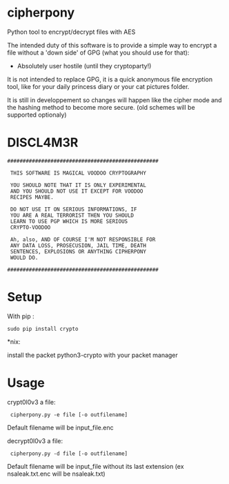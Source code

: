 cipherpony
==========

Python tool to encrypt/decrypt files with AES

The intended duty of this software is to provide a
simple way to encrypt a file without a 'down side'
of GPG (what you should use for that):
* Absolutely user hostile (until they cryptoparty!)

It is not intended to replace GPG, it is a quick
anonymous file encryption tool, like for your
daily princess diary or your cat pictures folder.

It is still in developpement so changes will happen
like the cipher mode and the hashing method to
become more secure. (old schemes will be supported
optionaly)

DISCL4M3R
=========
```
#################################################

 THIS SOFTWARE IS MAGICAL VOODOO CRYPTOGRAPHY

 YOU SHOULD NOTE THAT IT IS ONLY EXPERIMENTAL
 AND YOU SHOULD NOT USE IT EXCEPT FOR VOODOO
 RECIPES MAYBE.

 DO NOT USE IT ON SERIOUS INFORMATIONS, IF
 YOU ARE A REAL TERRORIST THEN YOU SHOULD
 LEARN TO USE PGP WHICH IS MORE SERIOUS
 CRYPTO-VOODOO

 Ah, also, AND OF COURSE I'M NOT RESPONSIBLE FOR
 ANY DATA LOSS, PROSECUSION, JAIL TIME, DEATH
 SENTENCES, EXPLOSIONS OR ANYTHING CIPHERPONY
 WOULD DO.

#################################################
```

Setup
=====
With pip :

```sudo pip install crypto```

*nix:

install the packet python3-crypto with your packet manager


Usage
=====
crypt0l0v3 a file:
```
 cipherpony.py -e file [-o outfilename]  
```
  Default filename will be input_file.enc

decrypt0l0v3 a file:
```
 cipherpony.py -d file [-o outfilename]
 ```
  Default filename will be input_file without its last extension
  (ex nsaleak.txt.enc will be nsaleak.txt)

